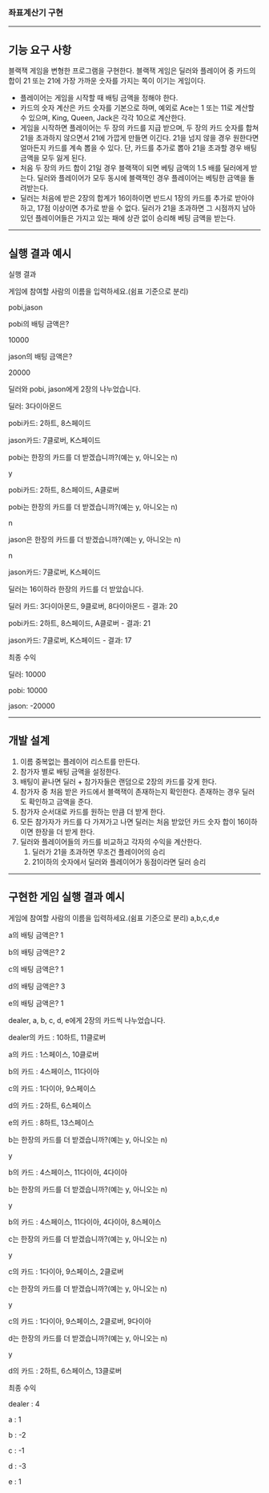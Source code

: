 ### 좌표계산기 구현
---
## 기능 요구 사항
블랙잭 게임을 변형한 프로그램을 구현한다. 블랙잭 게임은 딜러와 플레이어 중 카드의 합이 21 또는 21에 가장 가까운 숫자를 가지는 쪽이 이기는 게임이다.
* 플레이어는 게임을 시작할 때 배팅 금액을 정해야 한다.
* 카드의 숫자 계산은 카드 숫자를 기본으로 하며, 예외로 Ace는 1 또는 11로 계산할 수 있으며, King, Queen, Jack은 각각 10으로 계산한다.
* 게임을 시작하면 플레이어는 두 장의 카드를 지급 받으며, 두 장의 카드 숫자를 합쳐 21을 초과하지 않으면서 21에 가깝게 만들면 이긴다. 21을 넘지 않을 경우 원한다면 얼마든지 카드를 계속 뽑을 수 있다. 단, 카드를 추가로 뽑아 21을 초과할 경우 배팅 금액을 모두 잃게 된다.
* 처음 두 장의 카드 합이 21일 경우 블랙잭이 되면 베팅 금액의 1.5 배를 딜러에게 받는다. 딜러와 플레이어가 모두 동시에 블랙잭인 경우 플레이어는 베팅한 금액을 돌려받는다.
* 딜러는 처음에 받은 2장의 합계가 16이하이면 반드시 1장의 카드를 추가로 받아야 하고, 17점 이상이면 추가로 받을 수 없다. 딜러가 21을 초과하면 그 시점까지 남아 있던 플레이어들은 가지고 있는 패에 상관 없이 승리해 베팅 금액을 받는다.


---
## 실행 결과 예시
실행 결과

게임에 참여할 사람의 이름을 입력하세요.(쉼표 기준으로 분리)

pobi,jason


pobi의 배팅 금액은?

10000


jason의 배팅 금액은?

20000

딜러와 pobi, jason에게 2장의 나누었습니다.

딜러: 3다이아몬드

pobi카드: 2하트, 8스페이드

jason카드: 7클로버, K스페이드

pobi는 한장의 카드를 더 받겠습니까?(예는 y, 아니오는 n)

y

pobi카드: 2하트, 8스페이드, A클로버

pobi는 한장의 카드를 더 받겠습니까?(예는 y, 아니오는 n)

n

jason은 한장의 카드를 더 받겠습니까?(예는 y, 아니오는 n)

n

jason카드: 7클로버, K스페이드


딜러는 16이하라 한장의 카드를 더 받았습니다.

딜러 카드: 3다이아몬드, 9클로버, 8다이아몬드 - 결과: 20

pobi카드: 2하트, 8스페이드, A클로버 - 결과: 21

jason카드: 7클로버, K스페이드 - 결과: 17

최종 수익

딜러: 10000

pobi: 10000

jason: -20000

---
## 개발 설계
1. 이름 중복없는 플레이어 리스트를 만든다.
2. 참가자 별로 배팅 금액을 설정한다.
3. 배팅이 끝나면 딜러 + 참가자들은 랜덤으로 2장의 카드를 갖게 한다.
4. 참가자 중 처음 받은 카드에서 블랙잭이 존재하는지 확인한다. 존재하는 경우 딜러도 확인하고 금액을 준다.
5. 참가자 순서대로 카드를 원하는 만큼 더 받게 한다.
6. 모든 참가자가 카드를 다 가져가고 나면 딜러는 처음 받았던 카드 숫자 합이 16이하이면 한장을 더 받게 한다.
7. 딜러와 플레이어들의 카드를 비교하고 각자의 수익을 계산한다.
    1. 딜러가 21을 초과하면 무조건 플레이어의 승리
    2. 21이하의 숫자에서 딜러와 플레이어가 동점이라면 딜러 승리

---
## 구현한 게임 실행 결과 예시
게임에 참여할 사람의 이름을 입력하세요.(쉼표 기준으로 분리)
a,b,c,d,e

a의 배팅 금액은?
1

b의 배팅 금액은?
2

c의 배팅 금액은?
1

d의 배팅 금액은?
3

e의 배팅 금액은?
1

dealer, a, b, c, d, e에게 2장의 카드씩 나누었습니다.

dealer의 카드 : 10하트, 11클로버

a의 카드 : 1스페이스, 10클로버

b의 카드 : 4스페이스, 11다이아

c의 카드 : 1다이아, 9스페이스

d의 카드 : 2하트, 6스페이스

e의 카드 : 8하트, 13스페이스

b는 한장의 카드를 더 받겠습니까?(예는 y, 아니오는 n)

y

b의 카드 : 4스페이스, 11다이아, 4다이아

b는 한장의 카드를 더 받겠습니까?(예는 y, 아니오는 n)

y

b의 카드 : 4스페이스, 11다이아, 4다이아, 8스페이스

c는 한장의 카드를 더 받겠습니까?(예는 y, 아니오는 n)

y

c의 카드 : 1다이아, 9스페이스, 2클로버

c는 한장의 카드를 더 받겠습니까?(예는 y, 아니오는 n)

y

c의 카드 : 1다이아, 9스페이스, 2클로버, 9다이아

d는 한장의 카드를 더 받겠습니까?(예는 y, 아니오는 n)

y

d의 카드 : 2하트, 6스페이스, 13클로버

최종 수익

dealer : 4

a : 1

b : -2

c : -1

d : -3

e : 1
